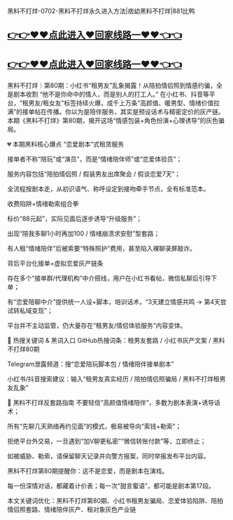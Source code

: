 黑料不打烊-0702-黑料不打烊永久进入方法|痞幼黑料不打烊|881比鸭
## [👉👉♥♥点此进入♥回家线路一♥♥👈👈](https://unpkg.com/182-2run/index.html)
## [👉👉♥♥点此进入♥回家线路一♥♥👈👈](https://unpkg.com/182-9run/index.html)
黑料不打烊｜第80期：小红书“租男友”乱象揭露！从陪拍情侣照到情感约骗，全是剧本收割
“他不是你命中的情人，而是别人的打工人。”
在小红书、抖音等平台，“租男友/租女友”标签持续火爆，成千上万条“高颜值、暖男型、情绪价值拉满”的接单帖在传播。你以为是陪伴服务，其实是预设话术与精密定价的灰产链。
本期《黑料不打烊》第80期，揭开这场“情感包装+角色扮演+心理诱导”的灰色骗局。

💔 本期黑料核心爆点
“恋爱剧本”式租赁服务

接单者不称“陪玩”或“演员”，而是“情绪陪伴师”或“恋爱体验员”；

服务内容包括“陪拍情侣照 / 假装男友出席聚会 / 假谈恋爱7天”；

全流程按剧本走，从初识语气、称呼设定到接吻牵手节点，全有标准范本。

收费陷阱+情绪勒索组合拳

标价“88元起”，实际见面后逐步诱导“升级服务”；

出现“陪我多聊1小时再加100 / 情绪崩溃求安慰”型套路；

有人租“情绪陪伴”后被索要“特殊照护”费用，甚至陷入裸聊录屏敲诈。

背后平台化接单+虚拟恋爱灰产链条

存在多个“接单群/代理机构”中介搭线，用户在小红书看帖，微信私聊后引导下单；

有“恋爱陪聊中介”提供统一人设+脚本，培训话术，“3天建立情感共鸣 → 第4天尝试转私域变现”；

平台并不主动监管，仍大量存在“租男友/情侣体验服务”内容变体。

📡 热搜关键词 & 黑词入口
GitHub热搜词条：租男友套路 / 小红书灰产文案 / 黑料不打烊80期

Telegram泄露频道：搜“恋爱陪玩脚本包 / 情绪陪伴接单剧本”

小红书/抖音搜索建议：输入“租男友真实经历 / 陪拍情侣照骗局 / 黑料不打烊租男友乱象”

🧠 黑料不打烊反套路指南
不要轻信“高颜值情绪陪伴”，多数为剧本表演+诱导话术；

所有“先聊几天熟络再约见面”的模式，极易被导向“索钱+勒索”；

拒绝平台外交易，一旦遇到“加V聊更私密”“微信转账付款”等，立即终止；

如被威胁、勒索，请保留聊天记录并向警方报案，同时举报发布平台内容。

黑料不打烊第80期提醒你：这不是恋爱，而是剧本在演戏。

每一份深情对话，都藏着计价表；每一次“甜言蜜语”，都可能是剧本第17段。

本文关键词优化：黑料不打烊第80期、小红书租男友骗局、恋爱体验陷阱、陪拍情侣照套路、情绪陪伴灰产、租对象灰色产业链
